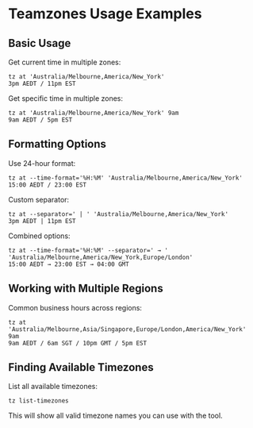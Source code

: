 # Teamzones Usage Examples

## Basic Usage

Get current time in multiple zones:
```shell
tz at 'Australia/Melbourne,America/New_York'
3pm AEDT / 11pm EST
```

Get specific time in multiple zones:
```shell
tz at 'Australia/Melbourne,America/New_York' 9am
9am AEDT / 5pm EST
```

## Formatting Options

Use 24-hour format:
```shell
tz at --time-format='%H:%M' 'Australia/Melbourne,America/New_York' 
15:00 AEDT / 23:00 EST
```

Custom separator:
```shell
tz at --separator=' | ' 'Australia/Melbourne,America/New_York'
3pm AEDT | 11pm EST
```

Combined options:
```shell
tz at --time-format='%H:%M' --separator=' → ' 'Australia/Melbourne,America/New_York,Europe/London'
15:00 AEDT → 23:00 EST → 04:00 GMT
```

## Working with Multiple Regions

Common business hours across regions:
```shell
tz at 'Australia/Melbourne,Asia/Singapore,Europe/London,America/New_York' 9am
9am AEDT / 6am SGT / 10pm GMT / 5pm EST
```

## Finding Available Timezones

List all available timezones:
```shell
tz list-timezones
```

This will show all valid timezone names you can use with the tool.
